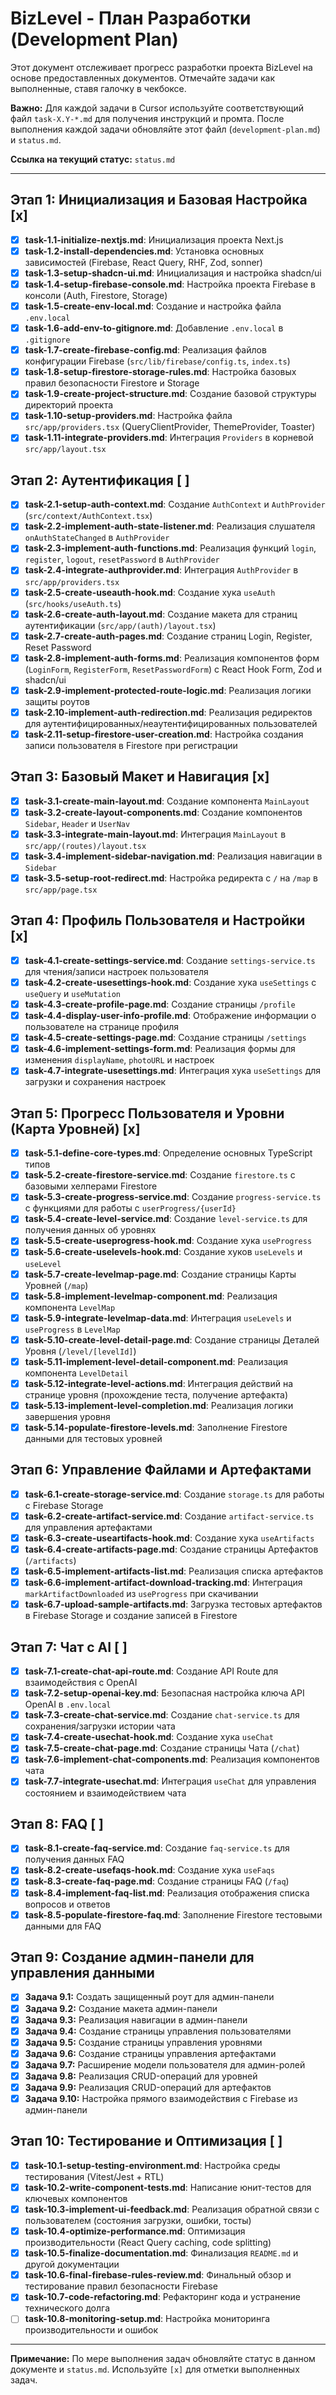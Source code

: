 # BizLevel - План Разработки (Development Plan)

Этот документ отслеживает прогресс разработки проекта BizLevel на основе предоставленных документов. Отмечайте задачи как выполненные, ставя галочку в чекбоксе.

**Важно:** Для каждой задачи в Cursor используйте соответствующий файл `task-X.Y-*.md` для получения инструкций и промта. После выполнения каждой задачи обновляйте этот файл (`development-plan.md`) и `status.md`.

**Ссылка на текущий статус:** `status.md`

---

## Этап 1: Инициализация и Базовая Настройка [x]

* [x] **task-1.1-initialize-nextjs.md**: Инициализация проекта Next.js
* [x] **task-1.2-install-dependencies.md**: Установка основных зависимостей (Firebase, React Query, RHF, Zod, sonner)
* [x] **task-1.3-setup-shadcn-ui.md**: Инициализация и настройка shadcn/ui
* [x] **task-1.4-setup-firebase-console.md**: Настройка проекта Firebase в консоли (Auth, Firestore, Storage)
* [x] **task-1.5-create-env-local.md**: Создание и настройка файла `.env.local`
* [x] **task-1.6-add-env-to-gitignore.md**: Добавление `.env.local` в `.gitignore`
* [x] **task-1.7-create-firebase-config.md**: Реализация файлов конфигурации Firebase (`src/lib/firebase/config.ts`, `index.ts`)
* [x] **task-1.8-setup-firestore-storage-rules.md**: Настройка базовых правил безопасности Firestore и Storage
* [x] **task-1.9-create-project-structure.md**: Создание базовой структуры директорий проекта
* [x] **task-1.10-setup-providers.md**: Настройка файла `src/app/providers.tsx` (QueryClientProvider, ThemeProvider, Toaster)
* [x] **task-1.11-integrate-providers.md**: Интеграция `Providers` в корневой `src/app/layout.tsx`

## Этап 2: Аутентификация [ ]

* [x] **task-2.1-setup-auth-context.md**: Создание `AuthContext` и `AuthProvider` (`src/context/AuthContext.tsx`)
* [x] **task-2.2-implement-auth-state-listener.md**: Реализация слушателя `onAuthStateChanged` в `AuthProvider`
* [x] **task-2.3-implement-auth-functions.md**: Реализация функций `login`, `register`, `logout`, `resetPassword` в `AuthProvider`
* [x] **task-2.4-integrate-authprovider.md**: Интеграция `AuthProvider` в `src/app/providers.tsx`
* [x] **task-2.5-create-useauth-hook.md**: Создание хука `useAuth` (`src/hooks/useAuth.ts`)
* [x] **task-2.6-create-auth-layout.md**: Создание макета для страниц аутентификации (`src/app/(auth)/layout.tsx`)
* [x] **task-2.7-create-auth-pages.md**: Создание страниц Login, Register, Reset Password
* [x] **task-2.8-implement-auth-forms.md**: Реализация компонентов форм (`LoginForm`, `RegisterForm`, `ResetPasswordForm`) с React Hook Form, Zod и shadcn/ui
* [x] **task-2.9-implement-protected-route-logic.md**: Реализация логики защиты роутов
* [x] **task-2.10-implement-auth-redirection.md**: Реализация редиректов для аутентифицированных/неаутентифицированных пользователей
* [x] **task-2.11-setup-firestore-user-creation.md**: Настройка создания записи пользователя в Firestore при регистрации

## Этап 3: Базовый Макет и Навигация [x]

* [x] **task-3.1-create-main-layout.md**: Создание компонента `MainLayout`
* [x] **task-3.2-create-layout-components.md**: Создание компонентов `Sidebar`, `Header` и `UserNav`
* [x] **task-3.3-integrate-main-layout.md**: Интеграция `MainLayout` в `src/app/(routes)/layout.tsx`
* [x] **task-3.4-implement-sidebar-navigation.md**: Реализация навигации в `Sidebar`
* [x] **task-3.5-setup-root-redirect.md**: Настройка редиректа с `/` на `/map` в `src/app/page.tsx`

## Этап 4: Профиль Пользователя и Настройки [x]

* [x] **task-4.1-create-settings-service.md**: Создание `settings-service.ts` для чтения/записи настроек пользователя
* [x] **task-4.2-create-usesettings-hook.md**: Создание хука `useSettings` с `useQuery` и `useMutation`
* [x] **task-4.3-create-profile-page.md**: Создание страницы `/profile`
* [x] **task-4.4-display-user-info-profile.md**: Отображение информации о пользователе на странице профиля
* [x] **task-4.5-create-settings-page.md**: Создание страницы `/settings`
* [x] **task-4.6-implement-settings-form.md**: Реализация формы для изменения `displayName`, `photoURL` и настроек
* [x] **task-4.7-integrate-usesettings.md**: Интеграция хука `useSettings` для загрузки и сохранения настроек

## Этап 5: Прогресс Пользователя и Уровни (Карта Уровней) [x]

* [x] **task-5.1-define-core-types.md**: Определение основных TypeScript типов
* [x] **task-5.2-create-firestore-service.md**: Создание `firestore.ts` с базовыми хелперами Firestore
* [x] **task-5.3-create-progress-service.md**: Создание `progress-service.ts` с функциями для работы с `userProgress/{userId}`
* [x] **task-5.4-create-level-service.md**: Создание `level-service.ts` для получения данных об уровнях
* [x] **task-5.5-create-useprogress-hook.md**: Создание хука `useProgress`
* [x] **task-5.6-create-uselevels-hook.md**: Создание хуков `useLevels` и `useLevel`
* [x] **task-5.7-create-levelmap-page.md**: Создание страницы Карты Уровней (`/map`)
* [x] **task-5.8-implement-levelmap-component.md**: Реализация компонента `LevelMap`
* [x] **task-5.9-integrate-levelmap-data.md**: Интеграция `useLevels` и `useProgress` в `LevelMap`
* [x] **task-5.10-create-level-detail-page.md**: Создание страницы Деталей Уровня (`/level/[levelId]`)
* [x] **task-5.11-implement-level-detail-component.md**: Реализация компонента `LevelDetail`
* [x] **task-5.12-integrate-level-actions.md**: Интеграция действий на странице уровня (прохождение теста, получение артефакта)
* [x] **task-5.13-implement-level-completion.md**: Реализация логики завершения уровня
* [x] **task-5.14-populate-firestore-levels.md**: Заполнение Firestore данными для тестовых уровней

## Этап 6: Управление Файлами и Артефактами

* [x] **task-6.1-create-storage-service.md**: Создание `storage.ts` для работы с Firebase Storage
* [x] **task-6.2-create-artifact-service.md**: Создание `artifact-service.ts` для управления артефактами
* [x] **task-6.3-create-useartifacts-hook.md**: Создание хука `useArtifacts`
* [x] **task-6.4-create-artifacts-page.md**: Создание страницы Артефактов (`/artifacts`)
* [x] **task-6.5-implement-artifacts-list.md**: Реализация списка артефактов
* [x] **task-6.6-implement-artifact-download-tracking.md**: Интеграция `markArtifactDownloaded` из `useProgress` при скачивании
* [x] **task-6.7-upload-sample-artifacts.md**: Загрузка тестовых артефактов в Firebase Storage и создание записей в Firestore

## Этап 7: Чат с AI [ ]

* [x] **task-7.1-create-chat-api-route.md**: Создание API Route для взаимодействия с OpenAI
* [x] **task-7.2-setup-openai-key.md**: Безопасная настройка ключа API OpenAI в `.env.local`
* [x] **task-7.3-create-chat-service.md**: Создание `chat-service.ts` для сохранения/загрузки истории чата
* [x] **task-7.4-create-usechat-hook.md**: Создание хука `useChat`
* [x] **task-7.5-create-chat-page.md**: Создание страницы Чата (`/chat`)
* [x] **task-7.6-implement-chat-components.md**: Реализация компонентов чата
* [x] **task-7.7-integrate-usechat.md**: Интеграция `useChat` для управления состоянием и взаимодействием чата

## Этап 8: FAQ [ ]

* [x] **task-8.1-create-faq-service.md**: Создание `faq-service.ts` для получения данных FAQ
* [x] **task-8.2-create-usefaqs-hook.md**: Создание хука `useFaqs`
* [x] **task-8.3-create-faq-page.md**: Создание страницы FAQ (`/faq`)
* [x] **task-8.4-implement-faq-list.md**: Реализация отображения списка вопросов и ответов
* [x] **task-8.5-populate-firestore-faq.md**: Заполнение Firestore тестовыми данными для FAQ

## Этап 9: Создание админ-панели для управления данными

* [x] **Задача 9.1:** Создать защищенный роут для админ-панели
* [x] **Задача 9.2:** Создание макета админ-панели
* [x] **Задача 9.3:** Реализация навигации в админ-панели
* [x] **Задача 9.4:** Создание страницы управления пользователями
* [x] **Задача 9.5:** Создание страницы управления уровнями
* [x] **Задача 9.6:** Создание страницы управления артефактами
* [x] **Задача 9.7:** Расширение модели пользователя для админ-ролей
* [x] **Задача 9.8:** Реализация CRUD-операций для уровней
* [x] **Задача 9.9:** Реализация CRUD-операций для артефактов
* [x] **Задача 9.10:** Настройка прямого взаимодействия с Firebase из админ-панели

## Этап 10: Тестирование и Оптимизация [ ]

* [x] **task-10.1-setup-testing-environment.md**: Настройка среды тестирования (Vitest/Jest + RTL)
* [x] **task-10.2-write-component-tests.md**: Написание юнит-тестов для ключевых компонентов
* [x] **task-10.3-implement-ui-feedback.md**: Реализация обратной связи с пользователем (состояния загрузки, ошибки, тосты)
* [x] **task-10.4-optimize-performance.md**: Оптимизация производительности (React Query caching, code splitting)
* [x] **task-10.5-finalize-documentation.md**: Финализация `README.md` и другой документации
* [x] **task-10.6-final-firebase-rules-review.md**: Финальный обзор и тестирование правил безопасности Firebase
* [x] **task-10.7-code-refactoring.md**: Рефакторинг кода и устранение технического долга
* [ ] **task-10.8-monitoring-setup.md**: Настройка мониторинга производительности и ошибок

---

**Примечание:** По мере выполнения задач обновляйте статус в данном документе и `status.md`. Используйте `[x]` для отметки выполненных задач.